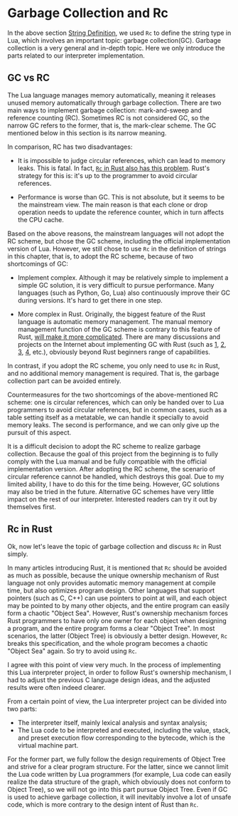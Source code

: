 # Garbage Collection and Rc

In the above section [String Definition](./ch03-01.string_type.md), we used `Rc` to define the string type in Lua, which involves an important topic: garbage collection(GC). Garbage collection is a very general and in-depth topic. Here we only introduce the parts related to our interpreter implementation.

## GC vs RC

The Lua language manages memory automatically, meaning it releases unused memory automatically through garbage collection. There are two main ways to implement garbage collection: mark-and-sweep and reference counting (RC). Sometimes RC is not considered GC, so the narrow GC refers to the former, that is, the mark-clear scheme. The GC mentioned below in this section is its narrow meaning.

In comparison, RC has two disadvantages:

- It is impossible to judge circular references, which can lead to memory leaks. This is fatal. In fact, [`Rc` in Rust also has this problem](https://doc.rust-lang.org/stable/book/ch15-06-reference-cycles.html). Rust's strategy for this is: it's up to the programmer to avoid circular references.

- Performance is worse than GC. This is not absolute, but it seems to be the mainstream view. The main reason is that each clone or drop operation needs to update the reference counter, which in turn affects the CPU cache.

Based on the above reasons, the mainstream languages will not adopt the RC scheme, but chose the GC scheme, including the official implementation version of Lua. However, we still chose to use `Rc` in the definition of strings in this chapter, that is, to adopt the RC scheme, because of two shortcomings of GC:

- Implement complex. Although it may be relatively simple to implement a simple GC solution, it is very difficult to pursue performance. Many languages (such as Python, Go, Lua) also continuously improve their GC during versions. It's hard to get there in one step.

- More complex in Rust. Originally, the biggest feature of the Rust language is automatic memory management. The manual memory management function of the GC scheme is contrary to this feature of Rust, [will make it more complicated](https://zackoverflow.dev/writing/unsafe-rust-vs-zig/). There are many discussions and projects on the Internet about implementing GC with Rust (such as [1](https://manishearth.github.io/blog/2015/09/01/designing-a-gc-in-rust/), [2](https://crates.io/crates/gc), [3](https://manishearth.github.io/blog/2021/04/05/a-tour-of-safe-tracing-gc-designs-in-rust/), [4](https://coredumped.dev/2022/04/11/implementing-a-safe-garbage-collector-in-rust/), etc.), obviously beyond Rust beginners range of capabilities.

In contrast, if you adopt the RC scheme, you only need to use `Rc` in Rust, and no additional memory management is required. That is, the garbage collection part can be avoided entirely.

Countermeasures for the two shortcomings of the above-mentioned RC scheme: one is circular references, which can only be handed over to Lua programmers to avoid circular references, but in common cases, such as a table setting itself as a metatable, we can handle it specially to avoid memory leaks. The second is performance, and we can only give up the pursuit of this aspect.

It is a difficult decision to adopt the RC scheme to realize garbage collection. Because the goal of this project from the beginning is to fully comply with the Lua manual and be fully compatible with the official implementation version. After adopting the RC scheme, the scenario of circular reference cannot be handled, which destroys this goal. Due to my limited ability, I have to do this for the time being. However, GC solutions may also be tried in the future. Alternative GC schemes have very little impact on the rest of our interpreter. Interested readers can try it out by themselves first.

## Rc in Rust

Ok, now let's leave the topic of garbage collection and discuss `Rc` in Rust simply.

In many articles introducing Rust, it is mentioned that `Rc` should be avoided as much as possible, because the unique ownership mechanism of Rust language not only provides automatic memory management at compile time, but also optimizes program design. Other languages that support pointers (such as C, C++) can use pointers to point at will, and each object may be pointed to by many other objects, and the entire program can easily form a chaotic "Object Sea". However, Rust's ownership mechanism forces Rust programmers to have only one owner for each object when designing a program, and the entire program forms a clear "Object Tree". In most scenarios, the latter (Object Tree) is obviously a better design. However, `Rc` breaks this specification, and the whole program becomes a chaotic "Object Sea" again. So try to avoid using `Rc`.

I agree with this point of view very much. In the process of implementing this Lua interpreter project, in order to follow Rust's ownership mechanism, I had to adjust the previous C language design ideas, and the adjusted results were often indeed clearer.

From a certain point of view, the Lua interpreter project can be divided into two parts:

- The interpreter itself, mainly lexical analysis and syntax analysis;
- The Lua code to be interpreted and executed, including the value, stack, and preset execution flow corresponding to the bytecode, which is the virtual machine part.

For the former part, we fully follow the design requirements of Object Tree and strive for a clear program structure. For the latter, since we cannot limit the Lua code written by Lua programmers (for example, Lua code can easily realize the data structure of the graph, which obviously does not conform to Object Tree), so we will not go into this part pursue Object Tree. Even if GC is used to achieve garbage collection, it will inevitably involve a lot of unsafe code, which is more contrary to the design intent of Rust than `Rc`.
